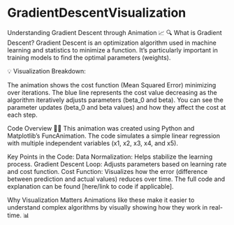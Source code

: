 # GradientDescentVisualization
Understanding Gradient Descent through Animation 📈
🔍 What is Gradient Descent? Gradient Descent is an optimization algorithm used in machine learning and statistics to minimize a function. It’s particularly important in training models to find the optimal parameters (weights).

💡 Visualization Breakdown:

The animation shows the cost function (Mean Squared Error) minimizing over iterations.
The blue line represents the cost value decreasing as the algorithm iteratively adjusts parameters (beta_0 and beta).
You can see the parameter updates (beta_0 and beta values) and how they affect the cost at each step.

Code Overview 🧑‍💻
This animation was created using Python and Matplotlib’s FuncAnimation. The code simulates a simple linear regression with multiple independent variables (x1, x2, x3, x4, and x5).

Key Points in the Code:
Data Normalization: Helps stabilize the learning process.
Gradient Descent Loop: Adjusts parameters based on learning rate and cost function.
Cost Function: Visualizes how the error (difference between prediction and actual values) reduces over time.
The full code and explanation can be found [here/link to code if applicable].

Why Visualization Matters
Animations like these make it easier to understand complex algorithms by visually showing how they work in real-time. 📊
